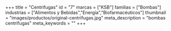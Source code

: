 +++
title = "Centrifugas"
id = "7"
marcas = ["KSB"]
familias = ["Bombas"]
industrias = ["Alimentos y Bebidas","Energía","Biofarmacéuticos"]
thumbnail = "images/productos/original-centrifugas.jpg"
meta_description = "bombas centrifugas"
meta_keywords = ""
+++
